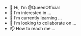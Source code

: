 - 👋 Hi, I’m @QueenOfficial
- 👀 I’m interested in ...
- 🌱 I’m currently learning ...
- 💞️ I’m looking to collaborate on ...
- 📫 How to reach me ...

<!---
Queen7Official/Queen7Official is a ✨ special ✨ repository because its `README.md` (this file) appears on your GitHub profile.
You can click the Preview link to take a look at your changes.
--->
